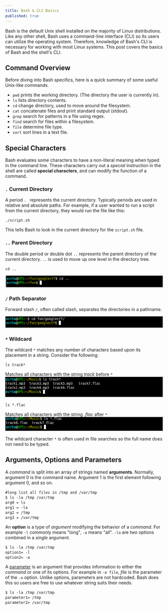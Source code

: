 ```yaml
---
title: Bash & CLI Basics
published: true
---
```


Bash is the default Unix shell installed on the majority of Linux distributions. Like any other shell, Bash uses a command-line interface (CLI) so its users can utilize the operating system. Therefore, knowledge of Bash's CLI is necessary for working with most Linux systems. This post covers the basics of Bash and the shell's CLI. 

## Command Overview
Before diving into Bash specifics, here is a quick summary of some useful Unix-like commands. 
- ``` pwd ``` prints the working directory. (The directory the user is currently in).
- ``` ls ``` lists directory contents. 
- ``` cd ``` change directory, used to move around the filesystem.
-  ``` cat ``` concatenate files and print standard output (stdout).
- ``` grep ``` search for patterns in a file using regex. 
- ``` find ``` search for files within a filesystem. 
- ``` file ``` determine file type.
- ``` sort ``` sort lines in a text file.

## Special Characters
Bash evaluates some characters to have a non-literal meaning when typed in the command line. These characters carry out a *special* instruction in the shell are called **special characters**, and can modify the function of a command.  

### ``` . ``` Current Directory
A period ```. ``` represents the current directory. Typically periods are used in relative and absolute paths. For example, if a user wanted to run a script from the current directory, they would run the file like this:

```
./script.sh
```
This tells Bash to look in the current directory for the ``` script.sh ``` file. 
### ``` .. ``` Parent Directory
The double period or double dot ``` .. ``` represents the parent directory of the current directory. ``` .. ``` is used to move up one level in the directory tree.

```
cd ..
```
![Double Dot](photos/Bash&CLI/doubledot.png)

### ``` / ``` Path Separator
Forward slash ``` / ```, often called slash, separates the directories in a pathname.

![Slash 1](photos/Bash&CLI/slash.png)

### ``` * ``` Wildcard
The wildcard ``` * ``` matches any number of characters based upon its placement in a string. Consider the following:
```
ls track*
```

Matches all characters with the string *track* before ``` * ```
![ls-1](photos/Bash&CLI/ls-1.png)


```
ls *.flac
```
Matches all characters with the string *.flac* after ``` * ```
![Slash 2](photos/Bash&CLI/slash-2.png)

The wildcard character ``` * ``` is often used in file searches so the full name does not need to be typed.

## Arguments, Options and Parameters
A *command* is split into an array of strings named **arguments**. Normally, argument 0 is the command name. Argument 1 is the first element following argument 0, and so on.

```
#long list all files in /tmp and /var/tmp
$ ls -la /tmp /var/tmp 
arg0 = ls
arg1 = -la
arg2 = /tmp
arg3 = /var/tmp
```

An **option** is a type of *argument* modifying the behavior of a *command*. For example ``` -l ``` commonly means "long", ``` -a ``` means "all". ``` -la ``` are *two* options combined in a *single* argument.

```
$ ls -la /tmp /var/tmp
option1= -l
option2= -a
```

A [parameter](https://en.wikipedia.org/wiki/Parameter#Computing) is an argument that provides information to either the *command* or one of its options. For example in ``` -o file ```, *file* is the parameter of the ``` -o ``` option. Unlike options, parameters are not hardcoded. Bash does this so users are free to use whatever string suits their needs.

```
$ ls -la /tmp /var/tmp
parameter1= /tmp
parameter2= /var/tmp
```